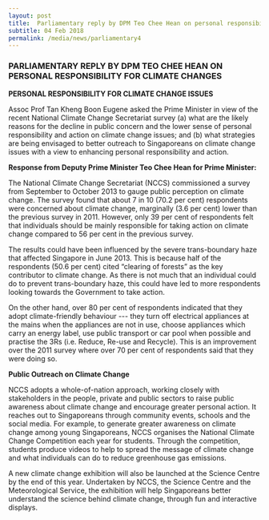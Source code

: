 ```yaml
---
layout: post
title:  Parliamentary reply by DPM Teo Chee Hean on personal responsibility for climate changes
subtitle: 04 Feb 2018
permalink: /media/news/parliamentary4
---
```



### PARLIAMENTARY REPLY BY DPM TEO CHEE HEAN ON PERSONAL RESPONSIBILITY FOR CLIMATE CHANGES

**PERSONAL RESPONSIBILITY FOR CLIMATE CHANGE ISSUES**

Assoc Prof Tan Kheng Boon Eugene asked the Prime Minister in view of the recent National Climate Change Secretariat survey (a) what are the likely reasons for the decline in public concern and the lower sense of personal responsibility and action on climate change issues; and (b) what strategies are being envisaged to better outreach to Singaporeans on climate change issues with a view to enhancing personal responsibility and action.

**Response from Deputy Prime Minister Teo Chee Hean for Prime Minister:**

The National Climate Change Secretariat (NCCS) commissioned a survey from September to October 2013 to gauge public perception on climate change. The survey found that about 7 in 10 (70.2 per cent) respondents were concerned about climate change, marginally (3.6 per cent) lower than the previous survey in 2011. However, only 39 per cent of respondents felt that individuals should be mainly responsible for taking action on climate change compared to 56 per cent in the previous survey.

The results could have been influenced by the severe trans-boundary haze that affected Singapore in June 2013. This is because half of the respondents (50.6 per cent) cited “clearing of forests” as the key contributor to climate change. As there is not much that an individual could do to prevent trans-boundary haze, this could have led to more respondents looking towards the Government to take action.

On the other hand, over 80 per cent of respondents indicated that they adopt climate-friendly behaviour --- they turn off electrical appliances at the mains when the appliances are not in use, choose appliances which carry an energy label, use public transport or car pool when possible and practise the 3Rs (i.e. Reduce, Re-use and Recycle). This is an improvement over the 2011 survey where over 70 per cent of respondents said that they were doing so.


**Public Outreach on Climate Change**

NCCS adopts a whole-of-nation approach, working closely with stakeholders in the people, private and public sectors to raise public awareness about climate change and encourage greater personal action. It reaches out to Singaporeans through community events, schools and the social media. For example, to generate greater awareness on climate change among young Singaporeans, NCCS organises the National Climate Change Competition each year for students. Through the competition, students produce videos to help to spread the message of climate change and what individuals can do to reduce greenhouse gas emissions.

A new climate change exhibition will also be launched at the Science Centre by the end of this year. Undertaken by NCCS, the Science Centre and the Meteorological Service, the exhibition will help Singaporeans better understand the science behind climate change, through fun and interactive displays.
